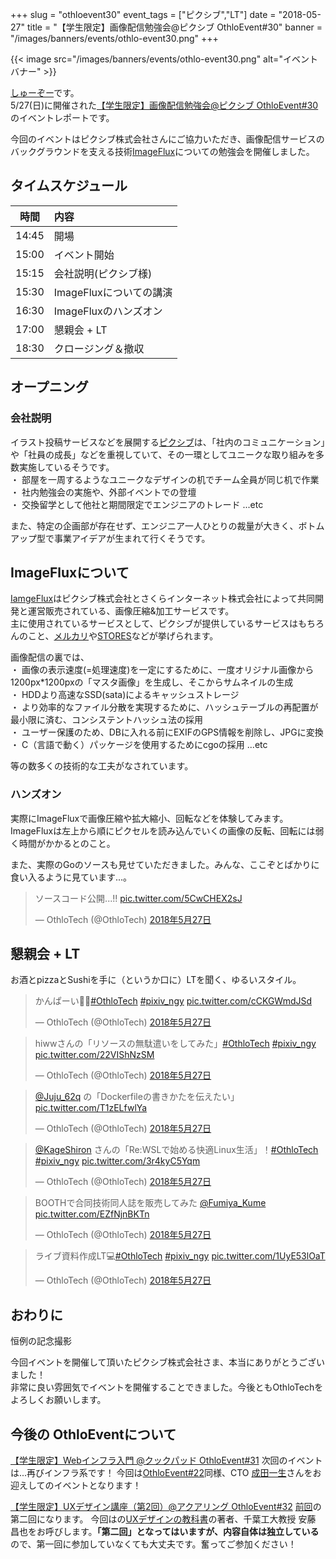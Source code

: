 +++
slug = "othloevent30"
event_tags = ["ピクシブ","LT"]
date = "2018-05-27"
title = "【学生限定】画像配信勉強会@ピクシブ OthloEvent#30"
banner = "/images/banners/events/othlo-event30.png"
+++

{{< image src="/images/banners/events/othlo-event30.png" alt="イベントバナー" >}}

[しゅーぞー](https://twitter.com/shuzo_create)です。  
5/27(日)に開催された[【学生限定】画像配信勉強会@ピクシブ OthloEvent#30](https://othlotech.connpass.com/event/85753/)のイベントレポートです。

今回のイベントはピクシブ株式会社さんにご協力いただき、画像配信サービスのバックグラウンドを支える技術[ImageFlux](https://www.sakura.ad.jp/services/imageflux/)についての勉強会を開催しました。

## タイムスケジュール
|時間|内容|
|:-----:|:-----|
|14:45|開場|
|15:00|イベント開始|
|15:15|会社説明(ピクシブ様)|
|15:30|ImageFluxについての講演|
|16:30|ImageFluxのハンズオン|
|17:00|懇親会 + LT|
|18:30|クロージング＆撤収|

## オープニング

### 会社説明
イラスト投稿サービスなどを展開する[ピクシブ](https://www.pixiv.co.jp/)は、「社内のコミュニケーション」や「社員の成長」などを重視していて、その一環としてユニークな取り組みを多数実施しているそうです。  
・ 部屋を一周するようなユニークなデザインの机でチーム全員が同じ机で作業  
・ 社内勉強会の実施や、外部イベントでの登壇  
・ 交換留学として他社と期間限定でエンジニアのトレード  ...etc

また、特定の企画部が存在せず、エンジニア一人ひとりの裁量が大きく、ボトムアップ型で事業アイデアが生まれて行くそうです。

## ImageFluxについて
[IamgeFlux](https://www.sakura.ad.jp/services/imageflux/)はピクシブ株式会社とさくらインターネット株式会社によって共同開発と運営販売されている、画像圧縮&加工サービスです。  
主に使用されているサービスとして、ピクシブが提供しているサービスはもちろんのこと、[メルカリ](https://www.mercari.com/jp/)や[STORES](https://stores.jp/)などが挙げられます。

画像配信の裏では、  
・ 画像の表示速度(=処理速度)を一定にするために、一度オリジナル画像から  1200px*1200pxの「マスタ画像」を生成し、そこからサムネイルの生成  
・ HDDより高速なSSD(sata)によるキャッシュストレージ  
・ より効率的なファイル分散を実現するために、ハッシュテーブルの再配置が最小限に済む、コンシステントハッシュ法の採用  
・ ユーザー保護のため、DBに入れる前にEXIFのGPS情報を削除し、JPGに変換  
・ C（言語で動く）パッケージを使用するためにcgoの採用  ...etc

等の数多くの技術的な工夫がなされています。

### ハンズオン

実際にImageFluxで画像圧縮や拡大縮小、回転などを体験してみます。
ImageFluxは左上から順にピクセルを読み込んでいくの画像の反転、回転には弱く時間がかかるとのこと。

また、実際のGoのソースも見せていただきました。みんな、ここぞとばかりに食い入るように見ています...。
<!-- ツイート埋め込み -->
<blockquote class="twitter-tweet" data-lang="ja"><p lang="ja" dir="ltr">ソースコード公開...!! <a href="https://t.co/5CwCHEX2sJ">pic.twitter.com/5CwCHEX2sJ</a></p>&mdash; OthloTech (@OthloTech) <a href="https://twitter.com/OthloTech/status/1000641133465161729?ref_src=twsrc%5Etfw">2018年5月27日</a></blockquote>
<script async src="https://platform.twitter.com/widgets.js" charset="utf-8"></script>


## 懇親会 + LT
お酒とpizzaとSushiを手に（というか口に）LTを聞く、ゆるいスタイル。
<!-- ツイート埋め込み -->
<blockquote class="twitter-tweet" data-lang="ja"><p lang="ja" dir="ltr">かんぱーい🍻🍻<a href="https://twitter.com/hashtag/OthloTech?src=hash&amp;ref_src=twsrc%5Etfw">#OthloTech</a> <a href="https://twitter.com/hashtag/pixiv_ngy?src=hash&amp;ref_src=twsrc%5Etfw">#pixiv_ngy</a> <a href="https://t.co/cCKGWmdJSd">pic.twitter.com/cCKGWmdJSd</a></p>&mdash; OthloTech (@OthloTech) <a href="https://twitter.com/OthloTech/status/1000652135317495808?ref_src=twsrc%5Etfw">2018年5月27日</a></blockquote>
<script async src="https://platform.twitter.com/widgets.js" charset="utf-8"></script>

<blockquote class="twitter-tweet" data-lang="ja"><p lang="ja" dir="ltr">hiwwさんの「リソースの無駄遣いをしてみた」<a href="https://twitter.com/hashtag/OthloTech?src=hash&amp;ref_src=twsrc%5Etfw">#OthloTech</a> <a href="https://twitter.com/hashtag/pixiv_ngy?src=hash&amp;ref_src=twsrc%5Etfw">#pixiv_ngy</a> <a href="https://t.co/22VIShNzSM">pic.twitter.com/22VIShNzSM</a></p>&mdash; OthloTech (@OthloTech) <a href="https://twitter.com/OthloTech/status/1000653056713809922?ref_src=twsrc%5Etfw">2018年5月27日</a></blockquote>
<script async src="https://platform.twitter.com/widgets.js" charset="utf-8"></script>

<blockquote class="twitter-tweet" data-lang="ja"><p lang="ja" dir="ltr"><a href="https://twitter.com/Juju_62q?ref_src=twsrc%5Etfw">@Juju_62q</a> の「Dockerfileの書きかたを伝えたい」 <a href="https://t.co/T1zELfwlYa">pic.twitter.com/T1zELfwlYa</a></p>&mdash; OthloTech (@OthloTech) <a href="https://twitter.com/OthloTech/status/1000653462474899456?ref_src=twsrc%5Etfw">2018年5月27日</a></blockquote>
<script async src="https://platform.twitter.com/widgets.js" charset="utf-8"></script>


<blockquote class="twitter-tweet" data-lang="ja"><p lang="ja" dir="ltr"><a href="https://twitter.com/KageShiron?ref_src=twsrc%5Etfw">@KageShiron</a> さんの「Re:WSLで始める快適Linux生活」！<a href="https://twitter.com/hashtag/OthloTech?src=hash&amp;ref_src=twsrc%5Etfw">#OthloTech</a> <a href="https://twitter.com/hashtag/pixiv_ngy?src=hash&amp;ref_src=twsrc%5Etfw">#pixiv_ngy</a> <a href="https://t.co/3r4kyC5Yqm">pic.twitter.com/3r4kyC5Yqm</a></p>&mdash; OthloTech (@OthloTech) <a href="https://twitter.com/OthloTech/status/1000654763397070853?ref_src=twsrc%5Etfw">2018年5月27日</a></blockquote>
<script async src="https://platform.twitter.com/widgets.js" charset="utf-8"></script>

<blockquote class="twitter-tweet" data-lang="ja"><p lang="ja" dir="ltr">BOOTHで合同技術同人誌を販売してみた <a href="https://twitter.com/Fumiya_Kume?ref_src=twsrc%5Etfw">@Fumiya_Kume</a> <a href="https://t.co/EZfNjnBKTn">pic.twitter.com/EZfNjnBKTn</a></p>&mdash; OthloTech (@OthloTech) <a href="https://twitter.com/OthloTech/status/1000656551403651073?ref_src=twsrc%5Etfw">2018年5月27日</a></blockquote>
<script async src="https://platform.twitter.com/widgets.js" charset="utf-8"></script>

<blockquote class="twitter-tweet" data-lang="ja"><p lang="ja" dir="ltr">ライブ資料作成LT💻<a href="https://twitter.com/hashtag/OthloTech?src=hash&amp;ref_src=twsrc%5Etfw">#OthloTech</a> <a href="https://twitter.com/hashtag/pixiv_ngy?src=hash&amp;ref_src=twsrc%5Etfw">#pixiv_ngy</a> <a href="https://t.co/1UyE53lOaT">pic.twitter.com/1UyE53lOaT</a></p>&mdash; OthloTech (@OthloTech) <a href="https://twitter.com/OthloTech/status/1000659953365889025?ref_src=twsrc%5Etfw">2018年5月27日</a></blockquote>
<script async src="https://platform.twitter.com/widgets.js" charset="utf-8"></script>


## おわりに

恒例の記念撮影
<!--記念撮ウェイImageを挟む-->

今回イベントを開催して頂いたピクシブ株式会社さま、本当にありがとうございました！  
非常に良い雰囲気でイベントを開催することできました。今後ともOthloTechをよろしくお願いします。

## 今後の OthloEventについて

[【学生限定】Webインフラ入門 @クックパッド OthloEvent#31](https://othlotech.connpass.com/event/87047/)
次回のイベントは...再びインフラ系です！
今回は[OthloEvent#22](http://www.othlo.tech/events/othloevent22-cookpad/)同様、CTO [成田一生](https://twitter.com/mirakui)さんをお迎えしてのイベントとなります！


[【学生限定】UXデザイン講座（第2回）@アクアリング OthloEvent#32](https://othlotech.connpass.com/event/88836/)
[前回](http://www.othlo.tech/events/othloevent25-ux/)の第二回になります。
今回はの[UXデザインの教科書](https://www.amazon.co.jp/UX%E3%83%87%E3%82%B6%E3%82%A4%E3%83%B3%E3%81%AE%E6%95%99%E7%A7%91%E6%9B%B8-%E5%AE%89%E8%97%A4-%E6%98%8C%E4%B9%9F/dp/4621300377)の著者、千葉工大教授 安藤 昌也をお呼びします。<b>「第二回」となってはいますが、内容自体は独立している</b>ので、第一回に参加していなくても大丈夫です。奮ってご参加ください！









